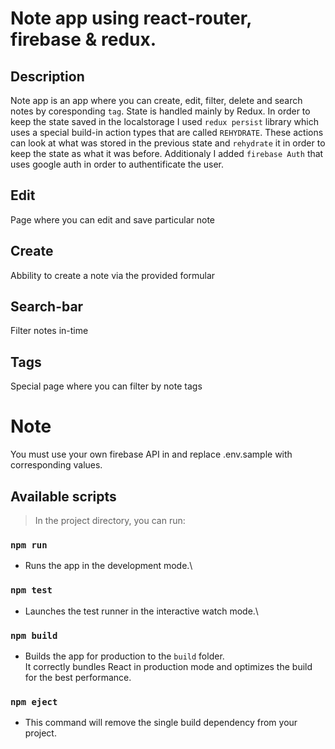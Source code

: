 # Note app using react-router, firebase & redux.
## Description
Note app is an app where you can create, edit, filter, delete and search notes by coresponding `tag`. State is handled mainly by Redux.
In order to keep the state saved in the localstorage I used `redux persist` library which uses a special build-in action types that are called `REHYDRATE`.
These actions can look at what was stored in the previous state and `rehydrate` it in order to keep the state as what it was before. Additionaly I added `firebase Auth` that
uses google auth in order to authentificate the user.

## Edit
Page where you can edit and save particular note

## Create
Abbility to create a note via the provided formular

## Search-bar
Filter notes in-time

## Tags
Special page where you can filter by note tags

# Note
You must use your own firebase API in and replace .env.sample with corresponding values.

## Available scripts

> In the project directory, you can run:

### `npm run`

+ Runs the app in the development mode.\

### `npm test`

+ Launches the test runner in the interactive watch mode.\

### `npm build`

+ Builds the app for production to the `build` folder.\
It correctly bundles React in production mode and optimizes the build for the best performance.

### `npm eject`

+ This command will remove the single build dependency from your project.
